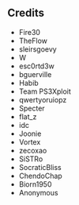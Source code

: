## Credits

* Fire30
* TheFlow
* sleirsgoevy
* W
* esc0rtd3w
* bguerville
* Habib
* Team PS3Xploit
* qwertyoruiopz
* Specter
* flat_z
* idc
* Joonie
* Vortex
* zecoxao
* SiSTRo
* SocraticBliss
* ChendoChap
* Biorn1950
* Anonymous
